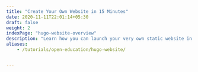 ```yaml
---
title: "Create Your Own Website in 15 Minutes"
date: 2020-11-11T22:01:14+05:30
draft: false
weight: 2
indexPage: "hugo-website-overview"
description: "Learn how you can launch your very own static website in a quick and easy way."
aliases:
    - /tutorials/open-education/hugo-website/
  

---
```

